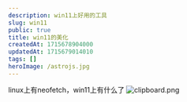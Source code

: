 ```yaml
---
description: win11上好用的工具
slug: win11
public: true
title: win11的美化
createdAt: 1715678904000
updatedAt: 1715679014010
tags: []
heroImage: /astrojs.jpg
---
```

linux上有neofetch，win11上有什么了
![clipboard.png](/posts/win11_clipboard-png.png)
